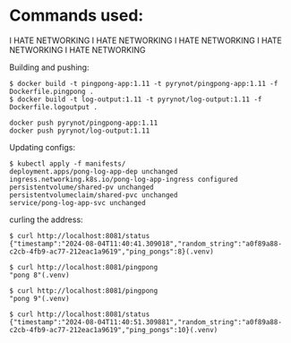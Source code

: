 # Commands used:

I HATE NETWORKING I HATE NETWORKING 
I HATE NETWORKING 
I HATE NETWORKING 
I HATE NETWORKING 


Building and pushing:
```console
$ docker build -t pingpong-app:1.11 -t pyrynot/pingpong-app:1.11 -f Dockerfile.pingpong .
$ docker build -t log-output:1.11 -t pyrynot/log-output:1.11 -f Dockerfile.logoutput .

docker push pyrynot/pingpong-app:1.11
docker push pyrynot/log-output:1.11
```



Updating configs:
```console
$ kubectl apply -f manifests/
deployment.apps/pong-log-app-dep unchanged
ingress.networking.k8s.io/pong-log-app-ingress configured
persistentvolume/shared-pv unchanged
persistentvolumeclaim/shared-pvc unchanged
service/pong-log-app-svc unchanged
```


curling the address:
```console
$ curl http://localhost:8081/status
{"timestamp":"2024-08-04T11:40:41.309018","random_string":"a0f89a88-c2cb-4fb9-ac77-212eac1a9619","ping_pongs":8}(.venv) 

$ curl http://localhost:8081/pingpong
"pong 8"(.venv) 

$ curl http://localhost:8081/pingpong
"pong 9"(.venv) 

$ curl http://localhost:8081/status
{"timestamp":"2024-08-04T11:40:51.309881","random_string":"a0f89a88-c2cb-4fb9-ac77-212eac1a9619","ping_pongs":10}(.venv)
```





